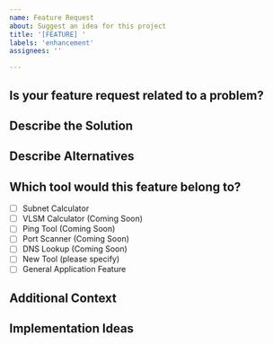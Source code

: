 ```yaml
---
name: Feature Request
about: Suggest an idea for this project
title: '[FEATURE] '
labels: 'enhancement'
assignees: ''

---
```


## Is your feature request related to a problem?
<!-- A clear and concise description of what the problem is. Ex. I'm always frustrated when [...] -->

## Describe the Solution
<!-- A clear and concise description of what you want to happen -->

## Describe Alternatives
<!-- A clear and concise description of any alternative solutions or features you've considered -->

## Which tool would this feature belong to?
- [ ] Subnet Calculator
- [ ] VLSM Calculator (Coming Soon)
- [ ] Ping Tool (Coming Soon)
- [ ] Port Scanner (Coming Soon)
- [ ] DNS Lookup (Coming Soon)
- [ ] New Tool (please specify)
- [ ] General Application Feature

## Additional Context
<!-- Add any other context or screenshots about the feature request here -->

## Implementation Ideas
<!-- If you have ideas on how this could be implemented, share them here -->